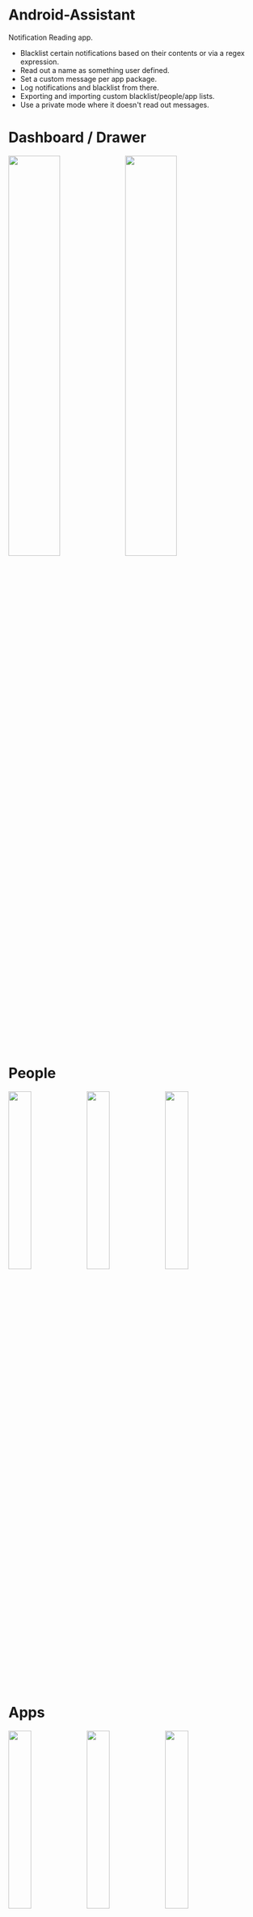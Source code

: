 # Android-Assistant
 Notification  Reading app. 

* Blacklist certain notifications based on their contents or via a regex expression. 
* Read out a name as something user defined. 
* Set a custom message per app package. 
* Log notifications and blacklist from there. 
* Exporting and importing custom blacklist/people/app lists. 
* Use a private mode where it doesn't read out messages. 

# Dashboard / Drawer

<div style="inline:block">
  <img width="45%" src="https://i.imgur.com/9gK9mVd.png">
  <img width="45%" src="https://i.imgur.com/2Eoi6U5.png">
</div>

# People

<div style="inline:block">
  <img width="30%" src="https://i.imgur.com/Fr3ZjGf.png">
  <img width="30%" src="https://i.imgur.com/bStPgTT.png">
  <img width="30%" src="https://i.imgur.com/cKCkjzG.png">
</div>

# Apps

<div style="inline:block">
  <img width="30%" src="https://i.imgur.com/attvG3l.png">
  <img width="30%" src="https://i.imgur.com/629zlzf.png">
  <img width="30%" src="https://i.imgur.com/Ujfd6io.png">
</div>

# Blacklist

<div style="inline:block">
  <img width="30%" src="https://i.imgur.com/EMLLSmH.png">
  <img width="30%" src="https://i.imgur.com/AQA0LHv.png">
  <img width="30%" src="https://i.imgur.com/J0wMXGN.png">
</div>

# Logs

<div style="inline:block">
  <img width="45%" src="https://i.imgur.com/Ri8oDZX.png">
  <img width="45%" src="https://i.imgur.com/KXOlgV7.png">
</div>

# Settings

<div style="inline:block">
  <img width="45%" src="https://i.imgur.com/ng4XG5N.png">
  <img width="45%" src="https://i.imgur.com/HodovX5.png">
</div>
